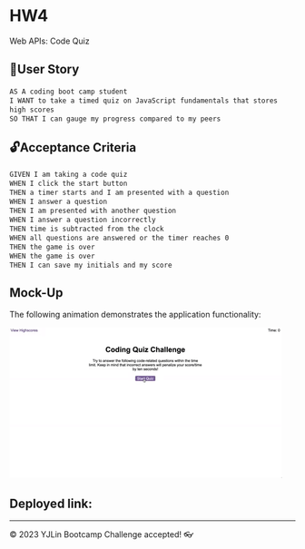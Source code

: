 # HW4
Web APIs: Code Quiz
## 🎯User Story

```
AS A coding boot camp student
I WANT to take a timed quiz on JavaScript fundamentals that stores high scores
SO THAT I can gauge my progress compared to my peers
```

## 🔓Acceptance Criteria

```
GIVEN I am taking a code quiz
WHEN I click the start button
THEN a timer starts and I am presented with a question
WHEN I answer a question
THEN I am presented with another question
WHEN I answer a question incorrectly
THEN time is subtracted from the clock
WHEN all questions are answered or the timer reaches 0
THEN the game is over
WHEN the game is over
THEN I can save my initials and my score
```

## Mock-Up

The following animation demonstrates the application functionality:

![A user clicks through an interactive coding quiz, then enters initials to save the high score before resetting and starting over.](./Assets/04-web-apis-homework-demo.gif)

## Deployed link: 

---
© 2023 YJLin Bootcamp Challenge accepted! 👓